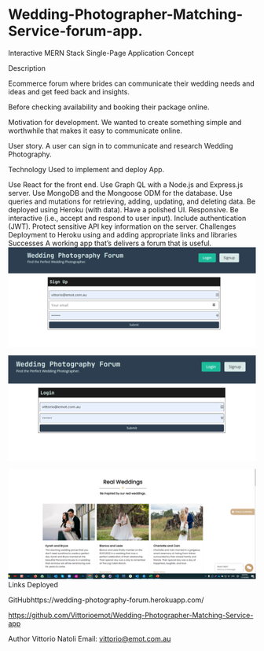 # Wedding-Photographer-Matching-Service-forum-app.

Interactive MERN Stack Single-Page Application
Concept

Description

Ecommerce forum where brides can communicate their wedding needs and ideas and get feed back and insights.

Before checking availability and booking their package online.

Motivation for development.  We wanted to create something simple and worthwhile that makes it easy to communicate online.

User story.  A user can sign in to communicate and research Wedding Photography.


Technology Used to implement and deploy App.

Use React for the front end.
Use Graph QL with a Node.js and Express.js server.
Use MongoDB and the Mongoose ODM for the database.
Use queries and mutations for retrieving, adding, updating, and deleting data.
Be deployed using Heroku (with data).
Have a polished UI.
Responsive.
Be interactive (i.e., accept and respond to user input).
Include authentication (JWT).
Protect sensitive API key information on the server.
Challenges
Deployment to Heroku using and adding appropriate links and libraries
Successes
 A working app that’s delivers a forum that is useful. 
 ![Image Caption](https://github.com/Vittorioemot/Wedding-Photographer-Matching-Service-app/blob/main/client/public/Images/Sign%20Up.png)

 ![Image Caption](https://github.com/Vittorioemot/Wedding-Photographer-Matching-Service-app/blob/main/client/public/Images/login.png)

![Image Caption](https://github.com/Vittorioemot/wedding-Photographer-Matching-Service-app/blob/main/client/public/Images/Gallery.png)
Links
Deployed 

GitHubhttps://wedding-photography-forum.herokuapp.com/

https://github.com/Vittorioemot/Wedding-Photographer-Matching-Service-app

Author
Vittorio Natoli
Email: vittorio@emot.com.au